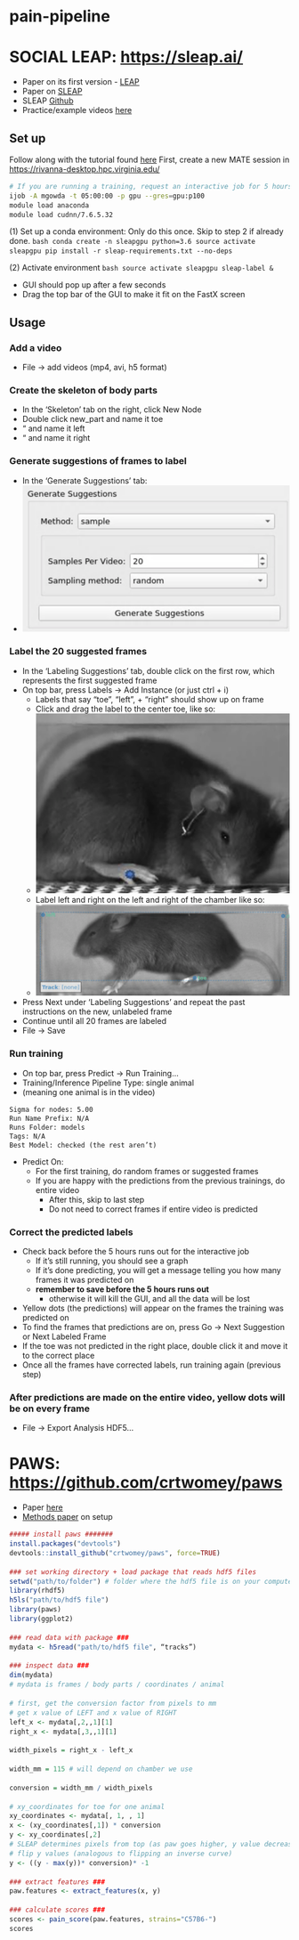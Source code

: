 # pain-pipeline

# SOCIAL LEAP: https://sleap.ai/ 

* Paper on its first version - [LEAP](https://www.nature.com/articles/s41592-018-0234-5)
* Paper on [SLEAP](https://www.biorxiv.org/content/10.1101/2020.08.31.276246v1)
* SLEAP [Github](https://github.com/murthylab/sleap)
* Practice/example videos [here](https://upenn.app.box.com/s/oro330k43pnqskss4prdvdzvdtubuin5)

## Set up
Follow along with the tutorial found [here](https://sleap.ai/tutorials/tutorial.html)
First, create a new MATE session in https://rivanna-desktop.hpc.virginia.edu/ 
```bash
# If you are running a training, request an interactive job for 5 hours: 
ijob -A mgowda -t 05:00:00 -p gpu --gres=gpu:p100
module load anaconda 
module load cudnn/7.6.5.32
```

(1) Set up a conda environment: 
    Only do this once. Skip to step 2 if already done. 
    ```bash
    conda create -n sleapgpu python=3.6
    source activate sleapgpu
    pip install -r sleap-requirements.txt --no-deps
    ```

(2) Activate environment 
    ```bash
    source activate sleapgpu
    sleap-label &
    ```
* GUI should pop up after a few seconds 
* Drag the top bar of the GUI to make it fit on the FastX screen  

## Usage 
### Add a video  
* File → add videos (mp4, avi, h5 format) 
### Create the skeleton of body parts 
* In the ‘Skeleton’ tab on the right, click New Node
* Double click new_part and name it toe
* “ and name it left 
* “ and name it right 
### Generate suggestions of frames to label
* In the ‘Generate Suggestions’ tab: 
* ![Alt text](readme-images/suggestions.png?raw=true "Title")
### Label the 20 suggested frames  
* In the ‘Labeling Suggestions’ tab, double click on the first row, which represents the first suggested frame 
* On top bar, press Labels → Add Instance (or just ctrl + i) 
  * Labels that say “toe”, “left”, + “right” should show up on frame
  * Click and drag the label to the center toe, like so: 
  * ![Alt text](readme-images/toe.png?raw=true "Title")
  * Label left and right on the left and right of the chamber like so: 
  * ![Alt text](readme-images/left-right.png?raw=true "Title")
* Press Next under ‘Labeling Suggestions’ and repeat the past instructions on the new, unlabeled frame
* Continue until all 20 frames are labeled 
* File → Save
### Run training 
* On top bar, press Predict → Run Training… 
* Training/Inference Pipeline Type: single animal 
* (meaning one animal is in the video) 
```
Sigma for nodes: 5.00
Run Name Prefix: N/A
Runs Folder: models 
Tags: N/A
Best Model: checked (the rest aren’t) 
```
* Predict On: 
  * For the first training, do random frames or suggested frames
  * If you are happy with the predictions from the previous trainings, do entire video
    * After this, skip to last step
    * Do not need to correct frames if entire video is predicted
### Correct the predicted labels 
* Check back before the 5 hours runs out for the interactive job
  * If it’s still running, you should see a graph
  * If it’s done predicting, you will get a message telling you how many frames it was predicted on 
  * **remember to save before the 5 hours runs out**
    * otherwise it will kill the GUI, and all the data will be lost
* Yellow dots (the predictions) will appear on the frames the training was predicted on 
* To find the frames that predictions are on, press Go → Next Suggestion or Next Labeled Frame 
* If the toe was not predicted in the right place, double click it and move it to the correct place 
* Once all the frames have corrected labels, run training again (previous step) 
### After predictions are made on the entire video, yellow dots will be on every frame 
* File → Export Analysis HDF5… 


# PAWS: https://github.com/crtwomey/paws 
* Paper [here](https://elifesciences.org/articles/57258) 
* [Methods paper](https://www.sciencedirect.com/science/article/pii/S2666166721000290) on setup 

```R
##### install paws #######
install.packages("devtools") 
devtools::install_github("crtwomey/paws", force=TRUE)

### set working directory + load package that reads hdf5 files
setwd("path/to/folder") # folder where the hdf5 file is on your computer 
library(rhdf5) 
h5ls("path/to/hdf5 file") 
library(paws)
library(ggplot2)

### read data with package ###
mydata <- h5read("path/to/hdf5 file", “tracks”)

### inspect data ### 
dim(mydata)
# mydata is frames / body parts / coordinates / animal 

# first, get the conversion factor from pixels to mm
# get x value of LEFT and x value of RIGHT 
left_x <- mydata[,2,,1][1]
right_x <- mydata[,3,,1][1]

width_pixels = right_x - left_x 

width_mm = 115 # will depend on chamber we use 

conversion = width_mm / width_pixels
 
# xy_coordinates for toe for one animal 
xy_coordinates <- mydata[, 1, , 1] 
x <- (xy_coordinates[,1]) * conversion 
y <- xy_coordinates[,2]
# SLEAP determines pixels from top (as paw goes higher, y value decreases) 
# flip y values (analogous to flipping an inverse curve)
y <- ((y - max(y))* conversion)* -1 

### extract features ###
paw.features <- extract_features(x, y) 

### calculate scores ### 
scores <- pain_score(paw.features, strains="C57B6-")
scores

```

